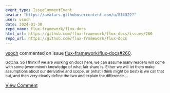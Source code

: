 ```yaml
---
event_type: IssueCommentEvent
avatar: "https://avatars.githubusercontent.com/u/814322?"
user: vsoch
date: 2024-01-30
repo_name: flux-framework/flux-docs
html_url: https://github.com/flux-framework/flux-docs/issues/260
repo_url: https://github.com/flux-framework/flux-docs
---
```


<a href='https://github.com/vsoch' target='_blank'>vsoch</a> commented on issue <a href='https://github.com/flux-framework/flux-docs/issues/260' target='_blank'>flux-framework/flux-docs#260</a>.

<small>Gotcha. So I think if we are working on docs here, we can assume many readers will come with some (even minor) knowledge of what fair share is. Either we will let them make assumptions about our derivative and scope, or (what I think might be best) is we call that out, and then very clearly define the two and explain the difference....</small>

<a href='https://github.com/flux-framework/flux-docs/issues/260' target='_blank'>View Comment</a>